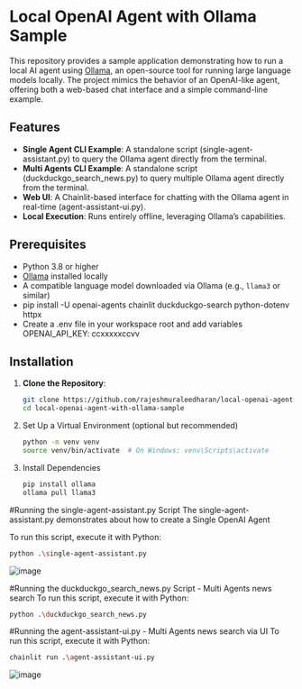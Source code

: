 # Local OpenAI Agent with Ollama Sample

This repository provides a sample application demonstrating how to run a local AI agent using [Ollama](https://ollama.com/), an open-source tool for running large language models locally. The project mimics the behavior of an OpenAI-like agent, offering both a web-based chat interface and a simple command-line example.

## Features
- **Single Agent CLI Example**: A standalone script (single-agent-assistant.py) to query the Ollama agent directly from the terminal.
- **Multi Agents CLI Example**: A standalone script (duckduckgo_search_news.py) to query multiple Ollama agent directly from the terminal.
- **Web UI**: A Chainlit-based interface for chatting with the Ollama agent in real-time (agent-assistant-ui.py).
- **Local Execution**: Runs entirely offline, leveraging Ollama’s capabilities.

## Prerequisites
- Python 3.8 or higher
- [Ollama](https://ollama.com/) installed locally
- A compatible language model downloaded via Ollama (e.g., `llama3` or similar)
- pip install -U openai-agents chainlit duckduckgo-search python-dotenv httpx
- Create a .env file in your workspace root and add variables
    OPENAI_API_KEY: ccxxxxxccvv


## Installation
1. **Clone the Repository**:
   ```bash
   git clone https://github.com/rajeshmuraleedharan/local-openai-agent-with-ollama-sample.git
   cd local-openai-agent-with-ollama-sample
   ```
2. Set Up a Virtual Environment (optional but recommended)
    ```bash
    python -m venv venv
    source venv/bin/activate  # On Windows: venv\Scripts\activate
    ```
3. Install Dependencies
    ```bash
    pip install ollama
    ollama pull llama3
    ```

#Running the single-agent-assistant.py Script
The single-agent-assistant.py demonstrates about how to create a Single OpenAI Agent

To run this script, execute it with Python: 
```bash
python .\single-agent-assistant.py
```
![image](https://github.com/user-attachments/assets/81fd2a3a-5f66-41e8-b6df-15b82c86e03f)

#Running the duckduckgo_search_news.py Script - Multi Agents news search
To run this script, execute it with Python: 
```bash
python .\duckduckgo_search_news.py
```

#Running the agent-assistant-ui.py -  Multi Agents news search via UI
To run this script, execute it with Python: 
```bash
chainlit run .\agent-assistant-ui.py
```
![image](https://github.com/user-attachments/assets/92b4d04d-a6c1-491b-9057-6065899537b6)
